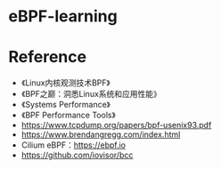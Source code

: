 # eBPF-learning

# Reference
* 《Linux内核观测技术BPF》
* 《BPF之巅：洞悉Linux系统和应用性能》
* 《Systems Performance》
* 《BPF Performance Tools》
* https://www.tcpdump.org/papers/bpf-usenix93.pdf
* https://www.brendangregg.com/index.html
* Cilium eBPF：https://ebpf.io
* https://github.com/iovisor/bcc